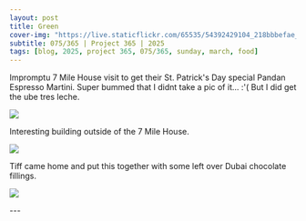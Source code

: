 ```yaml
---
layout: post
title: Green
cover-img: "https://live.staticflickr.com/65535/54392429104_218bbbefae_h.jp"
subtitle: 075/365 | Project 365 | 2025
tags: [blog, 2025, project 365, 075/365, sunday, march, food]
---
```

<style>
  .intro-header.big-img {
    background-position:center; 
  }
</style>
Impromptu 7 Mile House visit to get their St. Patrick's Day special Pandan Espresso Martini. Super bummed that I didnt take a pic of it... :'( But I did get the ube tres leche.
<p class="post-img-wrap">
  <img src="https://live.staticflickr.com/65535/54391363567_acdb57e579_h.jpg">
</p>
Interesting building outside of the 7 Mile House.
<p class="post-img-wrap">
  <img src="https://live.staticflickr.com/65535/54392615205_fd19cb477d_h.jpg">
</p>
Tiff came home and put this together with some left over Dubai chocolate fillings.
<p class="post-img-wrap">
  <img src="https://live.staticflickr.com/65535/54392241761_cfb7f3bf15_h.jpg">
</p>
---
